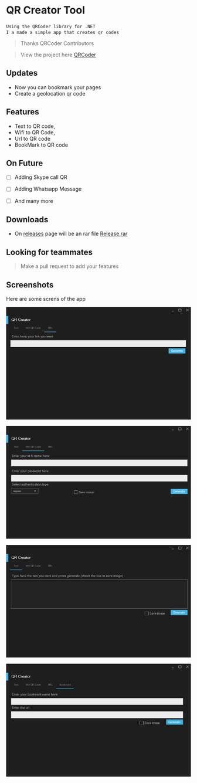 ﻿# QR Creator Tool
	Using the QRCoder library for .NET
	I a made a simple app that creates qr codes
 	

> Thanks QRCoder Contributors

>View the project here
[QRCoder](https://github.com/codebude/QRCoder)

## Updates 
- Now you can bookmark your pages
- Create a geolocation qr code 

## Features 
- 	 Text to QR code,
- 	 Wifi to QR Code,
- 	 Url to QR code
-    BookMark to QR code

## On Future 

- [ ] 	 Adding Skype call QR
- [ ] 	 Adding Whatsapp Message 
- [ ] 	 And many more


## Downloads 
- On [releases](https://github.com/BloddyRose/QRCreator/releases)  page will be an rar file [Release.rar](https://github.com/BloddyRose/QRCreator/releases/download/v2/Release.rar)

## Looking for teammates 
> 	Make a pull request to add your features

## Screenshots

Here are some screns of the app 

![Screen1.Png](Pictures/Screen1.png.PNG)

![Screen2](Pictures/Screen2.PNG)

![Screen3](Pictures/Screen3.PNG)

![Screen4](Pictures/Screen4.PNG)